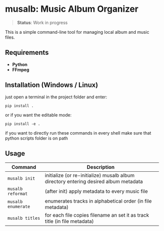 # musalb: Music Album Organizer

> **Status**: Work in progress

This is a simple command-line tool for managing local album and music files.

## Requirements

- **Python**    
- **FFmpeg**

## Installation (Windows / Linux)
just open a terminal in the project folder and enter:
```
pip install .
```
or if you want the editable mode:

```
pip install -e .
```
if you want to directly run these commands in every shell make sure that python scripts folder is on path

## Usage
|Command|Description|
|-|-|
|`musalb init`|initialize (or re-initialize) musalb album directory entering desired album metadata|
|`musalb reformat`| (after init) apply metadata to every music file |
|`musalb enumerate`|enumerates tracks in alphabetical order (in file metadata)|
|`musalb titles`| for each file copies filename an set it as track title (in file metadata)|